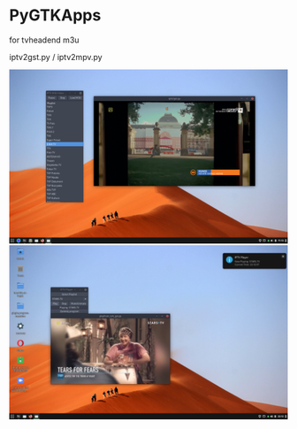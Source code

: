 # PyGTKApps

for tvheadend m3u

iptv2gst.py / iptv2mpv.py 


<img width="964" alt="diseqc" src="https://github.com/stpf99/PyGTKApps/blob/9e074f3c4028af0b59d66e48bbe9834f00af833c/iptv.png">



<img width="964" alt="diseqc" src="https://github.com/stpf99/PyGTKApps/blob/a85f04e4f41e5684f904d7a16faacd36a9864a6a/play_from_tvh_2.png">

